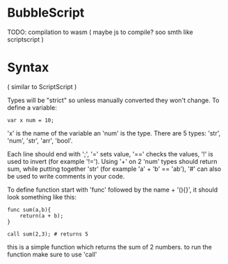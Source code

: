 # BubbleScript

TODO: compilation to wasm ( maybe js to compile? soo smth like scriptscript )

# Syntax

( similar to ScriptScript )

Types will be "strict" so unless manually converted they won't change.
To define a variable:
```
var x num = 10;
```

'x' is the name of the variable an 'num' is the type. There are 5 types: 
'str', 'num', 'str', 'arr', 'bool'.

Each line should end with ';', '=' sets value, '==' checks the values, '!' is used to invert (for example '!=').
Using '+' on 2 'num' types should return sum, while putting together 'str' (for example 'a' + 'b' == 'ab'),
'#' can also be used to write comments in your code.

To define function start with 'func' followed by the name + '(){}', it should look something like this:
```
func sum(a,b){
    return(a + b);
}

call sum(2,3); # returns 5
```
this is a simple function which returns the sum of 2 numbers. to run the function make sure to use 'call'
